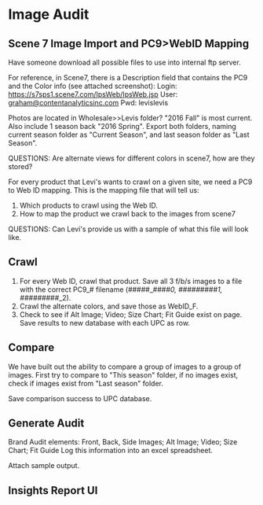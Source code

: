 # Image Audit #

## Scene 7 Image Import and PC9>WebID Mapping ##

Have someone download all possible files to use into internal ftp server.

For reference, in Scene7, there is a Description field that contains the PC9 and the Color info (see attached screenshot):
Login: https://s7sps1.scene7.com/IpsWeb/IpsWeb.jsp
User: graham@contentanalyticsinc.com
Pwd: levislevis

Photos are located in Wholesale>>Levis folder? "2016 Fall" is most current. Also include 1 season back "2016 Spring". Export both folders, naming current season folder as "Current Season", and last season folder as "Last Season".

QUESTIONS: Are alternate views for different colors in scene7, how are they stored?

For every product that Levi's wants to crawl on a given site, we need a PC9 to Web ID mapping. This is the mapping file that will tell us:
1. Which products to crawl using the Web ID.
2. How to map the product we crawl back to the images from scene7

QUESTIONS: Can Levi's provide us with a sample of what this file will look like.

## Crawl ##

1. For every Web ID, crawl that product. Save all 3 f/b/s images to a file with the correct PC9_# filename (#####_####_0, #####_####_1, #####_####_2).
2. Crawl the alternate colors, and save those as WebID_F. 
3. Check to see if Alt Image; Video; Size Chart; Fit Guide exist on page. Save results to new database with each UPC as row.

## Compare ##

We have built out the ability to compare a group of images to a group of images. First try to compare to "This season" folder, if no images exist, check if images exist from "Last season" folder.

Save comparison success to UPC database.


## Generate Audit ##

Brand Audit elements: Front, Back, Side Images; Alt Image; Video; Size Chart; Fit Guide
Log this information into an excel spreadsheet.

Attach sample output.

## Insights Report UI ##